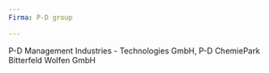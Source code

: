 ```yaml
---
Firma: P-D group

---
```

P-D Management Industries - Technologies GmbH, P-D ChemiePark Bitterfeld Wolfen GmbH
